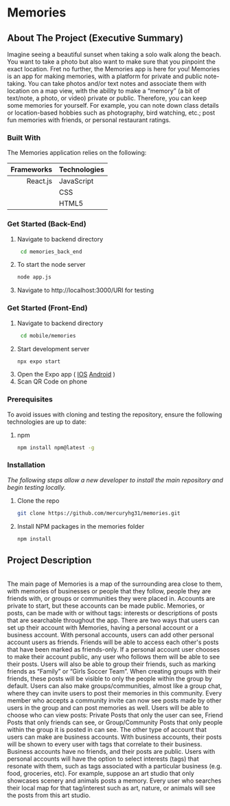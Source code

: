 # Memories


<!-- ABOUT THE PROJECT -->
## About The Project (Executive Summary)

Imagine seeing a beautiful sunset when taking a solo walk along the beach. You want to take a photo but also want to make sure that you pinpoint the exact location. Fret no further, the Memories app is here for you! Memories is an app for making memories, with a platform for private and public note-taking. You can take photos and/or text notes and associate them with location on a map view, with the ability to make a “memory” (a bit of text/note, a photo, or video) private or public. Therefore, you can keep some memories for yourself. For example, you can note down class details or location-based hobbies such as photography, bird watching, etc.; post fun memories with friends, or personal restaurant ratings.


### Built With

The Memories application relies on the following:

| Frameworks                    | Technologies                      |
| ---:                          | :----                             |
| React.js                      | JavaScript                        |
|                               | CSS                               |
|                               | HTML5                             |


### Get Started (Back-End)

1. Navigate to backend directory
   ```sh
    cd memories_back_end
    ```
2. To start the node server
    ```sh
    node app.js
    ```
3. Navigate to http://localhost:3000/URI for testing

### Get Started (Front-End)

1. Navigate to backend directory
   ```sh
    cd mobile/memories
    ```
2. Start development server
    ```sh
    npx expo start
    ```
2. Open the Expo app ( [IOS](https://apps.apple.com/us/app/expo-go/id982107779) [Android](https://play.google.com/store/apps/details?id=host.exp.exponent&hl=en_US&gl=US) )
3. Scan QR Code on phone


### Prerequisites

To avoid issues with cloning and testing the repository, ensure the following technologies are up to date:
1. npm
    ```sh
    npm install npm@latest -g
    ```

### Installation

_The following steps allow a new developer to install the main repository and begin testing locally._

1. Clone the repo
   ```sh
   git clone https://github.com/mercuryhg31/memories.git
   ```
2. Install NPM packages in the memories folder
   ```sh
   npm install
   ```


<h2> Project Description </h2> <br>
The main page of Memories is a map of the surrounding area close to them, with memories of businesses or people that they follow, people they are friends with, or groups or communities they were placed in. Accounts are private to start, but these accounts can be made public. Memories, or posts, can be made with or without tags: interests or descriptions of posts that are searchable throughout the app.  There are two ways that users can set up their account with Memories, having a personal account or a business account.
With personal accounts, users can add other personal account users as friends. Friends will be able to access each other's posts that have been marked as friends-only. If a personal account user chooses to make their account public, any user who follows them will be able to see their posts.
Users will also be able to group their friends, such as marking friends as “Family” or “Girls Soccer Team”. When creating groups with their friends, these posts will be visible to only the people within the group by default. Users can also make groups/communities, almost like a group chat, where they can invite users to post their memories in this community. Every member who accepts a community invite can now see posts made by other users in the group and can post memories as well. Users will be able to choose who can view posts: Private Posts that only the user can see, Friend Posts that only friends can see, or Group/Community Posts that only people within the group it is posted in can see.
The other type of account that users can make are business accounts. With business accounts, their posts will be shown to every user with tags that correlate to their business. Business accounts have no friends, and their posts are public. Users with personal accounts will have the option to select interests (tags) that resonate with them, such as tags associated with a particular business (e.g. food, groceries, etc). For example, suppose an art studio that only showcases scenery and animals posts a memory. Every user who searches their local map for that tag/interest such as art, nature, or animals will see the posts from this art studio.
